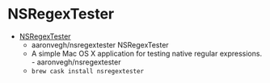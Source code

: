 # NSRegexTester
- [NSRegexTester](https://github.com/aaronvegh/nsregextester)
  -  aaronvegh/nsregextester NSRegexTester
  - A simple Mac OS X application for testing native regular expressions. - aaronvegh/nsregextester
  - `brew cask install nsregextester`
